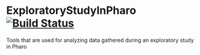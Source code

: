 # ExploratoryStudyInPharo [![Build Status](https://travis-ci.org/JurajKubelka/ExploratoryStudyInPharo.svg?branch=master)](https://travis-ci.org/JurajKubelka/ExploratoryStudyInPharo)

Tools that are used for analyzing data gathered during an exploratory study in Pharo

